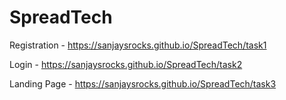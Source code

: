 # SpreadTech

Registration - https://sanjaysrocks.github.io/SpreadTech/task1

Login - https://sanjaysrocks.github.io/SpreadTech/task2

Landing Page - https://sanjaysrocks.github.io/SpreadTech/task3